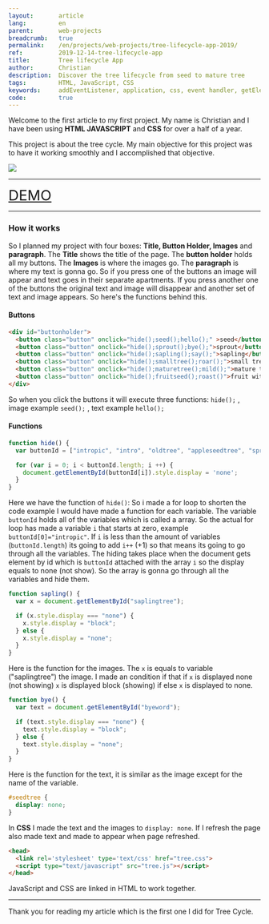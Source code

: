 ```yaml
---
layout:       article
lang:         en
parent:       web-projects
breadcrumb:   true
permalink:    /en/projects/web-projects/tree-lifecycle-app-2019/
ref:          2019-12-14-tree-lifecycle-app
title:        Tree lifecycle App
author:       Christian
description:  Discover the tree lifecycle from seed to mature tree
tags:         HTML, JavaScript, CSS
keywords:     addEventListener, application, css, event handler, getElementById
code:         true
---
```


Welcome to the first article to my first project.
My name is Christian and I have been using **HTML JAVASCRIPT** and **CSS** for over a half of a year.

This project is about the tree cycle.
My main objective for this project was to have it working smoothly and I accomplished that objective.

<img class="img-fluid" src="{{'assets/posts/2019-12-14-tree-lifecycle-app/app-tree-lifecycle.png' | relative_url}}"/>

---

<div class="text-center">
<a href="/assets/posts/2019-12-14-tree-lifecycle-app/" target="_blank" style="font-size: 1.8rem">DEMO</a>
</div>

---

### How it works

So I planned my project with four boxes: **Title, Button Holder, Images** and **paragraph**.
The **Title** shows the title of the page.
The **button holder** holds all my buttons.
The **Images** is where the images go.
The **paragraph** is where my text is gonna go.
So if you press one of the buttons an image will appear and text goes in their separate apartments.
If you press another one of the buttons the original text and image will disappear and another set of text and image appears.
So here's the functions behind this.

#### Buttons

```html
<div id="buttonholder">
  <button class="button" onclick="hide();seed();hello();" >seed</button>
  <button class="button" onclick="hide();sprout();bye();">sprout</button>
  <button class="button" onclick="hide();sapling();say();">sapling</button>
  <button class="button" onclick="hide();smalltree();roar();">small tree</button>
  <button class="button" onclick="hide();maturetree();mild();">mature tree</button>
  <button class="button" onclick="hide();fruitseed();roast()">fruit with seeds</button>
</div>
```
So when you click the buttons it will execute three functions: `hide();` , image example `seed();` , text example `hello();`

#### Functions

```js
function hide() {
  var buttonId = ["intropic", "intro", "oldtree", "appleseedtree", "sprouttree", "saplingtree", "smalltree", "seedtree", "helloword", "byeword", "sayword", "roarword", "mildword", "roastword"];

  for (var i = 0; i < buttonId.length; i ++) {
    document.getElementById(buttonId[i]).style.display = 'none';
  }
}
```
Here we have the function of `hide()`: So i made a for loop to shorten the code example I would have made a function for each variable.
The variable `buttonId` holds all of the variables which is called a array.
So the actual for loop has made a variable `i` that starts at zero, example `buttonId[0]="intropic"`.
If `i` is less than the amount of variables (`buttonId.length`) its going to add `i++` (+1) so that means its going to go through all the variables.
The hiding takes place when the document gets element by id which is `buttonId` attached with the array `i` so the display equals to none (not show).
So the array is gonna go through all the variables and hide them.

```js
function sapling() {
  var x = document.getElementById("saplingtree");

  if (x.style.display === "none") {
    x.style.display = "block";
  } else {
    x.style.display = "none";
  }
}
```

Here is the function for the images.
The `x` is equals to variable ("saplingtree") the image.
I made an condition if that if `x` is displayed none (not showing) `x` is displayed block (showing) if else `x` is displayed to none.

```js
function bye() {
  var text = document.getElementById("byeword");

  if (text.style.display === "none") {
    text.style.display = "block";
  } else {
    text.style.display = "none";
  }
}
```

Here is the function for the text, it is similar as the image except for the name of the variable.

```css
#seedtree {
  display: none;
}
```

In **CSS** I made the text and the images to `display: none`. If I refresh the page also made text and made to appear when page refreshed.

```html
<head>
  <link rel='stylesheet' type='text/css' href="tree.css">
  <script type="text/javascript" src="tree.js"></script>
</head>
```
JavaScript and CSS are linked in HTML to work together.

---
Thank you for reading my article which is the first one I did for Tree Cycle.
